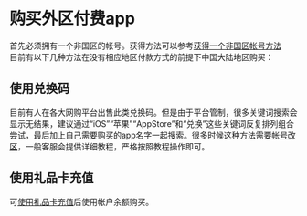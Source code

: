 # 购买外区付费app
首先必须拥有一个非国区的帐号。获得方法可以参考[获得一个非国区帐号方法](https://minimouse0.github.io/48stutorials/AppleID/#/get_not_chinese_mainland_account)  
目前有以下几种方法在没有相应地区付款方式的前提下中国大陆地区购买：
## 使用兑换码
目前有人在各大网购平台出售此类兑换码。但是由于平台管制，很多关键词搜索会显示无结果，建议通过“iOS”“苹果”“AppStore”和“兑换”这些关键词反复排列组合尝试，最后加上自己需要购买的app名字一起搜索。很多时候这种方法需要[帐号改区](https://minimouse0.github.io/48stutorials/AppleID/#/change_region)，一般客服会提供详细教程，严格按照教程操作即可。
## 使用礼品卡充值
可[使用礼品卡充值](./redeem?id=使用礼品卡/)后使用帐户余额购买。